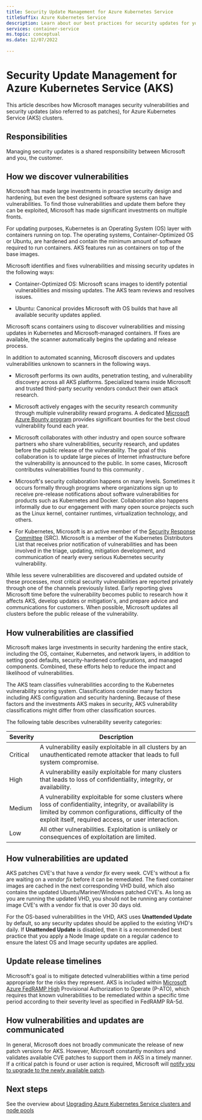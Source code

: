 ```yaml
---
title: Security Update Management for Azure Kubernetes Service
titleSuffix: Azure Kubernetes Service
description: Learn about our best practices for security updates for your Azure Kubernetes Service (AKS) cluster.
services: container-service
ms.topic: conceptual
ms.date: 12/07/2022
 
---
```


# Security Update Management for Azure Kubernetes Service (AKS)

This article describes how Microsoft manages security vulnerabilities and security updates (also referred to as patches), for Azure Kubernetes Service (AKS) clusters.

## Responsibilities

Managing security updates is a shared responsibility between Microsoft and you, the customer.

## How we discover vulnerabilities

Microsoft has made large investments in proactive security design and hardening, but even the best designed software systems can have vulnerabilities. To find those vulnerabilities and update them before they can be exploited, Microsoft has made significant investments on multiple fronts.

For updating purposes, Kubernetes is an Operating System (OS) layer with containers running on top. The operating systems, Container-Optimized OS or Ubuntu, are hardened and contain the minimum amount of software required to run containers. AKS features run as containers on top of the base images.

Microsoft identifies and fixes vulnerabilities and missing security updates in the following ways:

- Container-Optimized OS: Microsoft scans images to identify potential vulnerabilities and missing updates. The AKS team reviews and resolves issues.

- Ubuntu: Canonical provides Microsoft with OS builds that have all available security updates applied.

Microsoft scans containers using <What tool or method is used> to discover vulnerabilities and missing updates in Kubernetes and Microsoft-managed containers. If fixes are available, the scanner automatically begins the updating and release process.

In addition to automated scanning, Microsoft discovers and updates vulnerabilities unknown to scanners in the following ways.

* Microsoft performs its own audits, penetration testing, and vulnerability discovery across all AKS platforms. Specialized teams inside Microsoft and trusted third-party security vendors conduct their own attack research.

* Microsoft actively engages with the security research community through multiple vulnerability reward programs. A dedicated [Microsoft Azure Bounty program][azure-bounty-program-overview] provides significant bounties for the best cloud vulnerability found each year.

* Microsoft collaborates with other industry and open source software partners who share vulnerabilities, security research, and updates before the public release of the vulnerability. The goal of this collaboration is to update large pieces of Internet infrastructure before the vulnerability is announced to the public. In some cases, Microsoft contributes vulnerabilities found to this community <Is this acurate or should we rephrase>.

* Microsoft's security collaboration happens on many levels. Sometimes it occurs formally through programs where organizations sign up to receive pre-release notifications about software vulnerabilities for products such as Kubernetes and Docker. Collaboration also happens informally due to our engagement with many open source projects such as the Linux kernel, container runtimes, virtualization technology, and others.

* For Kubernetes, Microsoft is an active member of the [Security Response Committee][kubernetes-security-response-committee] (SRC). Microsoft is a member of the Kubernetes Distributors List that receives prior notification of vulnerabilities and has been involved in the triage, updating, mitigation development, and communication of nearly every serious Kubernetes security vulnerability.

While less severe vulnerabilities are discovered and updated outside of these processes, most critical security vulnerabilities are reported privately through one of the channels previously listed. Early reporting gives Microsoft time before the vulnerability becomes public to research how it affects AKS, develop updates or mitigation's, and prepare advice and communications for customers. When possible, Microsoft updates all clusters before the public release of the vulnerability.

## How vulnerabilities are classified

Microsoft makes large investments in security hardening the entire stack, including the OS, container, Kubernetes, and network layers, in addition to setting good defaults, security-hardened configurations, and managed components. Combined, these efforts help to reduce the impact and likelihood of vulnerabilities.

The AKS team classifies vulnerabilities according to the Kubernetes vulnerability scoring system. Classifications consider many factors including AKS configuration and security hardening. Because of these factors and the investments AKS makes in security, AKS vulnerability classifications might differ from other classification sources.

The following table describes vulnerability severity categories:

|Severity |Description |
|---------|------------|
|Critical |A vulnerability easily exploitable in all clusters by an unauthenticated remote attacker that leads to full system compromise. |
|High |A vulnerability easily exploitable for many clusters that leads to loss of confidentiality, integrity, or availability. |
|Medium |A vulnerability exploitable for some clusters where loss of confidentiality, integrity, or availability is limited by common configurations, difficulty of the exploit itself, required access, or user interaction. |
|Low |All other vulnerabilities. Exploitation is unlikely or consequences of exploitation are limited. |

## How vulnerabilities are updated

AKS patches CVE's that have a *vendor fix* every week. CVE's without a fix are waiting on a *vendor fix* before it can be remediated. The fixed container images are cached in the next corresponding VHD build, which also contains the updated Ubuntu/Mariner/Windows patched CVE's.  As long as you are running the updated VHD, you should not be running any container image CVE's with a vendor fix that is over 30 days old.  

For the OS-based vulnerabilities in the VHD, AKS uses **Unattended Update** by default, so any security updates should be applied to the existing VHD's daily. If **Unattended Update** is disabled, then it is a recommended best practice that you apply a Node Image update on a regular cadence to ensure the latest OS and Image security updates are applied.

## Update release timelines

Microsoft's goal is to mitigate detected vulnerabilities within a time period appropriate for the risks they represent. AKS is included within [Microsoft Azure FedRAMP High][microsoft-azure-fedramp-high] Provisional Authorization to Operate (P-ATO), which requires that known vulnerabilities to be remediated within a specific time period according to their severity level as specified in FedRAMP RA-5d.

## How vulnerabilities and updates are communicated

In general, Microsoft does not broadly communicate the release of new patch versions for AKS. However, Microsoft constantly monitors and validates available CVE patches to support them in AKS in a timely manner. If a critical patch is found or user action is required, Microsoft will [notify you to upgrade to the newly available patch][aks-cve-feed].

## Next steps

See the overview about [Upgrading Azure Kubernetes Service clusters and node pools][upgrade-aks-clusters-nodes]

<!-- LINKS - internal -->
[upgrade-aks-clusters-nodes]: upgrade.md
[microsoft-azure-fedramp-high]: /azure/azure-government/compliance/azure-services-in-fedramp-auditscope#azure-government-services-by-audit-scope

<!-- LINKS - external -->
[azure-bounty-program-overview]: https://www.microsoft.com/en-us/msrc/bounty-microsoft-azure
[kubernetes-security-response-committee]: https://github.com/kubernetes/committee-security-response
[cloud-native-computing-foundation]: https://www.cncf.io/
[aks-cve-feed]: https://github.com/Azure/AKS/issues?q=is%3Aissue+is%3Aopen+cve
